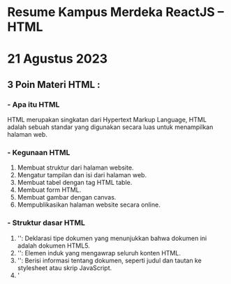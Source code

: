 # Resume Kampus Merdeka ReactJS – HTML
# 21 Agustus 2023

## 3 Poin Materi HTML :
### - Apa itu HTML

HTML merupakan singkatan dari Hypertext Markup Language, HTML adalah sebuah standar yang digunakan secara luas untuk menampilkan halaman web.

### - Kegunaan HTML

1. Membuat struktur dari halaman website.
2. Mengatur tampilan dan isi dari halaman web.
3. Membuat tabel dengan tag HTML table.
4. Membuat form HTML.
5. Membuat gambar dengan canvas.
6. Mempublikasikan halaman website secara online.

### - Struktur dasar HTML

1. '<!DOCTYPE html>': Deklarasi tipe dokumen yang menunjukkan bahwa dokumen ini adalah dokumen HTML5.
2. '<html>': Elemen induk yang mengawrap seluruh konten HTML.
3. '<head>': Berisi informasi tentang dokumen, seperti judul dan tautan ke stylesheet atau skrip JavaScript.
4. '<title>': Menetapkan judul dokumen yang akan ditampilkan di bilah judul browser.
5. '<body>': Berisi semua konten yang akan ditampilkan di halaman web.


## Soal Latihan HTML :

### - Soal Prioritas 1

![Create Product](Screnshoot/create-product.png)

### - Soal Prioritas 2

![Landing Page](Screnshoot/landing-page-fullpage.png)

### - Soal Ekspolorasi
1. Lakukan validasi “required” pada setiap form yang telah dibuat

![Required](Screnshoot/required.png)

2. form product Product Name mempunyai minimal 6 huruf dan maksimal 50 huruf ,Product Price harus berupa angka

![Product Name](Screnshoot/product-name.png)

![Product Price](Screnshoot/product-price.png)

3. Sambungkan halaman landingPage.html dengan CreateAccount.html sehingga dapat berpindah halaman

![Button GetStarted](Screnshoot/button-getStarted.png)
![Create Account](Screnshoot/create-account.png)
